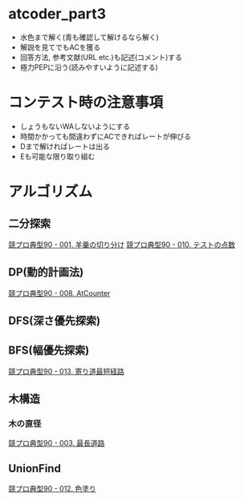 # atcoder_part3
- 水色まで解く(青も確認して解けるなら解く)
- 解説を見てでもACを獲る
- 回答方法, 参考文献(URL etc.)も記述(コメント)する
- 極力PEPに沿う(読みやすいように記述する)

# コンテスト時の注意事項
- しょうもないWAしないようにする
- 時間かかっても間違わずにACできればレートが伸びる
- Dまで解ければレートは出る
- Eも可能な限り取り組む

# アルゴリズム
## 二分探索
[競プロ典型90 - 001. 羊羹の切り分け](./typical90/001_YokanParty.py)
[競プロ典型90 - 010. テストの点数](./typical90/010_ScoreSumQueries.py)

## DP(動的計画法)
[競プロ典型90 - 008. AtCounter](./typical90/008_AtCounter.py)

## DFS(深さ優先探索)

## BFS(幅優先探索)
[競プロ典型90 - 013. 寄り道最短経路](./typical90/013_Passing.py)

## 木構造
### 木の直径
[競プロ典型90 - 003. 最長道路](./typical90/003_LongestCircularRoad.py)

## UnionFind
[競プロ典型90 - 012. 色塗り](./typical90/012_RedPainting.py)
